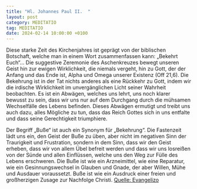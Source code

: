 ```yaml
---
title: "Hl. Johannes Paul II.  "
layout: post
category: MEDITATIO
tag: MEDITATIO
date: 2024-02-14 10:00:00 +0100
---
```

Diese starke Zeit des Kirchenjahres ist geprägt von der biblischen Botschaft, welche man in einem Wort zusammenfassen kann: „Bekehrt Euch“… Die suggestive Zeremonie des Aschenkreuzes bewegt unseren Geist hin zur ewigen Wirklichkeit, die niemals vergeht, hin zu Gott, der der Anfang und das Ende ist, Alpha und Omega unserer Existenz (Off 21,6).<!--more--> Die Bekehrung ist in der Tat nichts anderes als eine Rückkehr zu Gott, indem wir die irdische Wirklichkeit im unvergänglichen Licht seiner Wahrheit beobachten. Es ist ein Abwägen, welches uns lehrt, uns noch klarer bewusst zu sein, dass wir uns nur auf dem Durchgang durch die mühsamen Wechselfälle des Lebens befinden. Dieses Abwägen ermutigt und treibt uns auch dazu, alles Mögliche zu tun, dass das Reich Gottes sich in uns entfalte und dass seine Gerechtigkeit triumphiere.

Der Begriff „Buße“ ist auch ein Synonym für „Bekehrung“. Die Fastenzeit lädt uns ein, den Geist der Buße zu üben, aber nicht im negativen Sinn der Traurigkeit und Frustration, sondern in dem Sinn, dass wir den Geist erheben, dass wir von allem Übel befreit werden und dass wir uns losreißen von der Sünde und allen Einflüssen, welche uns den Weg zur Fülle des Lebens erschweren. Die Buße ist wie ein Arzneimittel, wie eine Reparatur, wie ein Gesinnungswechsel in Glauben und Gnade, der aber Willen, Mühe und Ausdauer voraussetzt. Buße ist wie ein Ausdruck einer freien und großherzigen Zusage zur Nachfolge Christi.
[Quelle: Evangelizo](https://evangeliumtagfuertag.org/DE/gospel)